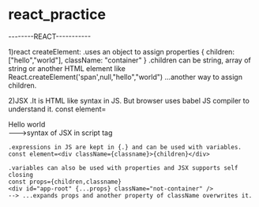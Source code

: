 # react_practice
--------REACT-----------

1)react createElement:
    .uses an object to assign properties 
    {
        children: ["hello","world"],
        className: "container"
    }
    .children can be string, array of string or another HTML element like React.createElement('span',null,"hello","world") ...another way to assign children.

2)JSX
    .It is HTML like syntax in JS. But browser uses babel JS compiler to understand it.
    const element=<div className="container">Hello world</div>--->syntax of JSX in script tag

    .expressions in JS are kept in {.} and can be used with variables. 
    const element=<div className={classname}>{children}</div>

    .variables can also be used with properties and JSX supports self closing
    const props={children,classname}
    <div id="app-root" {...props} className="not-container" />
    --> ...expands props and another property of className overwrites it.